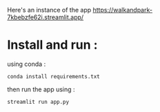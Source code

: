 Here's an instance of the app https://walkandpark-7kbebzfe62i.streamlit.app/

# Install and run :
using conda : 

```conda install requirements.txt```

then run the app using : 

```streamlit run app.py```